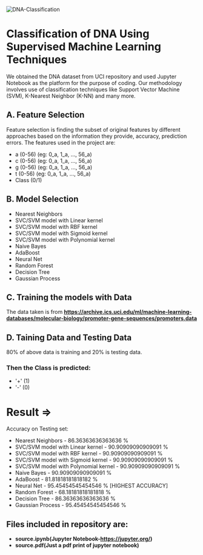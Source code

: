![DNA-Classification](https://images.unsplash.com/photo-1518152006812-edab29b069ac?ixlib=rb-1.2.1&q=80&fm=jpg&crop=entropy&cs=tinysrgb&w=1080&fit=max&ixid=eyJhcHBfaWQiOjExNzczfQ)
# Classification of DNA Using Supervised Machine Learning Techniques
We obtained the DNA dataset from UCI repository and used Jupyter Notebook as the platform for the purpose of coding. Our methodology involves use of classification techniques like Support Vector Machine (SVM), K-Nearest Neighbor (K-NN) and many more.
## A. Feature Selection
Feature selection is finding the subset of original features by different approaches based on the information they provide, accuracy, prediction errors.
The features used in the project are:
- a (0-56) (eg: 0_a, 1_a, ..., 56_a)
- c (0-56) (eg: 0_a, 1_a, ..., 56_a)
- g (0-56) (eg: 0_a, 1_a, ..., 56_a)
- t (0-56) (eg: 0_a, 1_a, ..., 56_a)
- Class (0/1)
## B. Model Selection
* Nearest Neighbors
* SVC/SVM model with Linear kernel
* SVC/SVM model with RBF kernel
* SVC/SVM model with Sigmoid kernel
* SVC/SVM model with Polynomial kernel
* Naive Bayes
* AdaBoost
* Neural Net
* Random Forest
* Decision Tree
* Gaussian Process
## C. Training the models with Data
The data taken is from **https://archive.ics.uci.edu/ml/machine-learning-databases/molecular-biology/promoter-gene-sequences/promoters.data**
## D. Taining Data and Testing Data
80% of above data is training and 20% is testing data.
### Then the Class is predicted:
- '+' (1)
- '-' (0)
# Result =>
Accuracy on Testing set:
* Nearest Neighbors - 86.36363636363636 %
* SVC/SVM model with Linear kernel - 90.90909090909091 %
* SVC/SVM model with RBF kernel - 90.90909090909091 %
* SVC/SVM model with Sigmoid kernel - 90.90909090909091 %
* SVC/SVM model with Polynomial kernel - 90.90909090909091 %
* Naive Bayes - 90.90909090909091 %
* AdaBoost - 81.81818181818182 %
* Neural Net - 95.45454545454546 % [HIGHEST ACCURACY]
* Random Forest - 68.18181818181818 %
* Decision Tree - 86.36363636363636 %
* Gaussian Process - 95.45454545454546 %

## Files included in repository are:
- **source.ipynb(Jupyter Notebook-https://jupyter.org/)**
- **source.pdf(Just a pdf print of jupyter notebook)**  <br />
